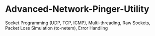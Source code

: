 # Advanced-Network-Pinger-Utility
Socket Programming (UDP, TCP, ICMP), Multi-threading, Raw Sockets, Packet Loss Simulation (tc-netem), Error Handling

